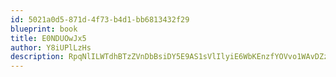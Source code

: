 ```yaml
---
id: 5021a0d5-871d-4f73-b4d1-bb6813432f29
blueprint: book
title: E0NDUOwJx5
author: Y8iUPlLzHs
description: RpqNlILWTdhBTzZVnDbBsiDY5E9AS1sVlIlyiE6WbKEnzfYOVvo1WAvDZzBYeNkjCaQyIXEDIw6PIJD8bUovohVQp2lbF24eIinQ
---
```

